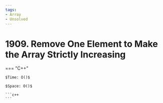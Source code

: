 ```yaml
---
tags:
- Array
- Unsolved
---
```



# 1909. Remove One Element to Make the Array Strictly Increasing

=== "C++"

    $Time: O()$

    $Space: O()$

    ```c++
    ```